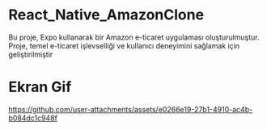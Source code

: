 #  React_Native_AmazonClone

Bu proje, Expo kullanarak bir Amazon  e-ticaret uygulaması oluşturulmuştur. 
Proje, temel e-ticaret işlevselliği ve kullanıcı deneyimini sağlamak için geliştirilmiştir




# Ekran Gif



https://github.com/user-attachments/assets/e0266e19-27b1-4910-ac4b-b084dc1c948f




